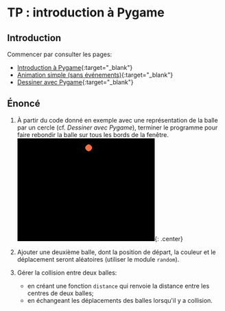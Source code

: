 # TP : introduction à Pygame


## Introduction
Commencer par consulter les pages:

- [Introduction à Pygame](https://cgouygou.github.io/1NSI/T08_Extras/3Pygame/01-Pygame_intro/){:target="_blank"} 
- [Animation simple (sans événements)](https://cgouygou.github.io/1NSI/T08_Extras/3Pygame/02-Pygame_image/){:target="_blank"} 
- [Dessiner avec Pygame](https://cgouygou.github.io/1NSI/T08_Extras/3Pygame/04-Pygame_extras/#2-dessiner-avec-pygame){:target="_blank"} 

## Énoncé

1. À partir du code donné en exemple avec une représentation de la balle par un cercle (cf. *Dessiner avec Pygame*), terminer le programme pour faire rebondir la balle sur tous les bords de la fenêtre.
    ![](../images/balle.gif){: .center} 
    
2. Ajouter une deuxième balle, dont la position de départ, la couleur et le déplacement seront aléatoires (utiliser le module `random`).
3. Gérer la collision entre deux balles:
    - en créant une fonction `distance` qui renvoie la distance entre les centres de deux balles;
    - en échangeant les déplacements des balles lorsqu'il y a collision.